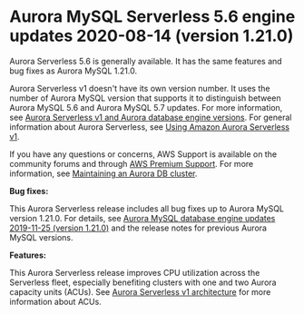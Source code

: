 # Aurora MySQL Serverless 5\.6 engine updates 2020\-08\-14 \(version 1\.21\.0\)<a name="AuroraMySQL.Updates.serverless_1_21_00"></a>

 Aurora Serverless 5\.6 is generally available\. It has the same features and bug fixes as Aurora MySQL 1\.21\.0\. 

Aurora Serverless v1 doesn't have its own version number\. It uses the number of Aurora MySQL version that supports it to distinguish between Aurora MySQL 5\.6 and Aurora MySQL 5\.7 updates\. For more information, see [Aurora Serverless v1 and Aurora database engine versions](aurora-serverless.relnotes.md)\. For general information about Aurora Serverless, see [Using Amazon Aurora Serverless v1](aurora-serverless.md)\. 

 If you have any questions or concerns, AWS Support is available on the community forums and through [AWS Premium Support](http://aws.amazon.com/support)\. For more information, see [Maintaining an Aurora DB cluster](https://docs.aws.amazon.com/AmazonRDS/latest/AuroraUserGuide/USER_UpgradeDBInstance.Maintenance.html)\. 

 **Bug fixes:** 

 This Aurora Serverless release includes all bug fixes up to Aurora MySQL version 1\.21\.0\. For details, see [Aurora MySQL database engine updates 2019\-11\-25 \(version 1\.21\.0\)](AuroraMySQL.Updates.1210.md) and the release notes for previous Aurora MySQL versions\. 

 **Features:** 

 This Aurora Serverless release improves CPU utilization across the Serverless fleet, especially benefiting clusters with one and two Aurora capacity units \(ACUs\)\. See [Aurora Serverless v1 architecture](aurora-serverless.how-it-works.md#aurora-serverless.architecture) for more information about ACUs\. 